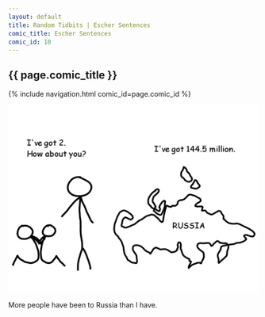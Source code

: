 ```yaml
---
layout: default
title: Random Tidbits | Escher Sentences
comic_title: Escher Sentences
comic_id: 10
---
```


## {{ page.comic_title }}

{% include navigation.html comic_id=page.comic_id %}

![](/assets/images/10.png)

More people have been to Russia than I have.
